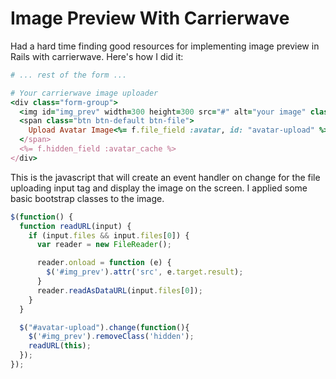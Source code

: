 # Image Preview With Carrierwave

Had a hard time finding good resources for implementing image preview in Rails
with carrierwave.  Here's how I did it:

```ruby
# ... rest of the form ...

# Your carrierwave image uploader
<div class="form-group">
  <img id="img_prev" width=300 height=300 src="#" alt="your image" class="img-thumbnail hidden"/> <br/>
  <span class="btn btn-default btn-file">
    Upload Avatar Image<%= f.file_field :avatar, id: "avatar-upload" %>
  </span>
  <%= f.hidden_field :avatar_cache %>
</div>
```

This is the javascript that will create an event handler on change for the file
uploading input tag and display the image on the screen.  I applied some basic
bootstrap classes to the image.

```javascript
$(function() {
  function readURL(input) {
    if (input.files && input.files[0]) {
      var reader = new FileReader();

      reader.onload = function (e) {
        $('#img_prev').attr('src', e.target.result);
      }
      reader.readAsDataURL(input.files[0]);
    }
  }

  $("#avatar-upload").change(function(){
    $('#img_prev').removeClass('hidden');
    readURL(this);
  });
});
```
